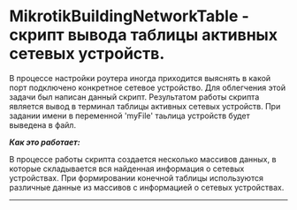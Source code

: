 # MikrotikBuildingNetworkTable - скрипт вывода таблицы активных сетевых устройств.


В процессе настройки роутера иногда приходится выяснять в какой порт подключено конкретное сетевое устройство. Для облегчения этой задачи был написан данный скрипт. Результатом работы скрипта является вывод в терминал таблицы активных сетевых устройств.
При задании имени в переменной 'myFile' таьлица устройств будет выведена в файл.

***Как это работает:***

В процессе работы скрипта создается несколько массивов данных, в которые складывается вся найденная информация о сетевых устройствах. При формировании конечной таблицы используются различные данные из массивов с информацией о сетевых устройствах.

------

